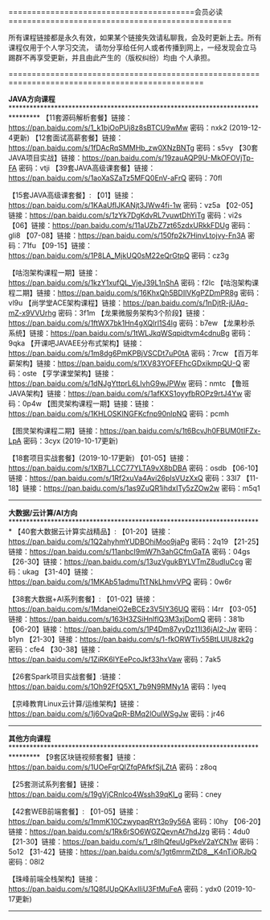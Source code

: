 ========================================会员必读================================================

所有课程链接都是永久有效，如果某个链接失效请私聊我，会及时更新上去。所有课程仅用于个人学习交流，
请勿分享给任何人或者传播到网上，一经发现会立马踢群不再享受更新，并且由此产生的（版权纠纷）均由
个人承担。

================================================================================================


**JAVA方向课程**********************************************************************************
【11套源码解析套餐】链接：https://pan.baidu.com/s/1_k1bjOoPUj8z8sBTCU9wMw 
密码：nxk2 (2019-12-4更新)
【12套面试高薪套餐】链接：https://pan.baidu.com/s/1fDAcRqSMMHb_zw0XNzBNTg 密码：s5vy
【30套JAVA项目实战】链接：https://pan.baidu.com/s/19zauAQP9U-MkOFOVjTp-FA 密码：vtji
【39套JAVA高级课套餐】链接：https://pan.baidu.com/s/1aoXaSZaTz5MFQ0EnV-aFrQ 
密码：70fl

【15套JAVA高级课套餐】:
【01】链接：https://pan.baidu.com/s/1KAaUfIJKANjt3JWw4fi-1w 
密码：vz5a
【02-05】链接：https://pan.baidu.com/s/1zYk7DgKdvRL7vuwtDhYiTg 
密码：vi2s
【06】链接：https://pan.baidu.com/s/11aUZbZ7zt65zdxURkkFDUg 
密码：gli8
【07-08】链接：https://pan.baidu.com/s/150fp2k7HinvLtojvy-Fn3A 
密码：71fu
【09-15】链接：https://pan.baidu.com/s/1P8LA_MjkUQ0sM22eQrGtpQ 密码：cz3g

【咕泡架构课程一期】链接：https://pan.baidu.com/s/1kzY1xufQL_VjeJ39L1nShA 密码：f2lc
【咕泡架构课程二期】链接：https://pan.baidu.com/s/16KhxQh5BDIlVKgPZDmPR8g 密码：vl9u
【尚学堂ACE架构课程】链接：https://pan.baidu.com/s/1nDjtR-jUAq-mZ-x9VVUrhg 密码：3f1m
【龙果微服务架构3个阶段】链接：https://pan.baidu.com/s/1ftWX7bk1Hn4gXQlrl1S4lg 密码：b7ew
【龙果秒杀系统】链接：https://pan.baidu.com/s/1tWLJkqWSqpidtvm4cdnuBg 密码：9qka
【开课吧JAVAEE分布式架构】链接：https://pan.baidu.com/s/1m8dg6PmKPBjVSCDt7uP0tA 密码：7rcw
【百万年薪架构】链接：https://pan.baidu.com/s/1XV83YOFEFhcGDxikmpQU-Q 密码：oste
【亨学课堂架构】链接：https://pan.baidu.com/s/1dNJgYttprL6LIvhG9wJPWw 密码：nmtc
【鲁班JAVA架构】链接：https://pan.baidu.com/s/1afKXS1oyyfbROPz9rtJ4Yw 密码：0p4w
【图灵架构课程一期】链接：链接：https://pan.baidu.com/s/1KHLOSKlNGFKcfnp90nlpNQ 密码：pcmh

【图灵架构课程二期】链接：https://pan.baidu.com/s/1t6BcvJh0FBUM0tIFZx-LpA 
密码：3cyx (2019-10-17更新)

【18套项目实战套餐】(2019-10-17更新)
【01-05】链接：https://pan.baidu.com/s/1XB7l_LCC77YLTA9vX8bDBA 
密码：osdb
【06-10】链接：https://pan.baidu.com/s/1Rf2xuVa4Avi26pIsVUzXxQ 
密码：33l7
【11-18】链接：https://pan.baidu.com/s/1as9ZuQR1ihdxITy5zZOw2w 
密码：m5q1
************************************************************************************************


**大数据/云计算/AI方向**************************************************************************
【40套大数据云计算实战精品】:
【01-20】链接：https://pan.baidu.com/s/1Q2ahyhmYUDBOhiMoo9jaPg 密码：2q19
【21-25】链接：https://pan.baidu.com/s/11anbcI9mW7h3ahGCfmGaTA 密码：04gs
【26-30】链接：https://pan.baidu.com/s/13uzVgukBYLVTmZ8udIuCcg 
密码：ukag
【31-40】链接：https://pan.baidu.com/s/1MKAb51admuTtTNkLhmvVPQ 密码：0w6r

【38套大数据+AI系列套餐】:
【01-02】链接：https://pan.baidu.com/s/1MdaneiO2eBCEz3V5IY36UQ 
密码：l4rr
【03-05】链接：https://pan.baidu.com/s/163H3ZSiHnlflQ3M3xjDomQ 
密码：381b
【06-20】链接：https://pan.baidu.com/s/1P4Dm87yyDz11I36jAI2-Jw 
密码：b1yn
【21-30】链接：https://pan.baidu.com/s/1-fkORWTiv55BtLUIU8zk2g 
密码：cfe4
【30-38】链接：https://pan.baidu.com/s/1ZiRK6lYEePcoJkf33hxVaw 
密码：7ak5

【26套Spark项目实战套餐】:链接：https://pan.baidu.com/s/1Oh92FfQ5X1_7b9N9RMNy1A 密码：lyeq

【京峰教育Linux云计算/运维架构】链接：https://pan.baidu.com/s/1j6OvaQpR-BMq2lOuIWSgJw 密码：jr46
************************************************************************************************


**其他方向课程**********************************************************************************
【9套区块链视频套餐】链接：https://pan.baidu.com/s/1UOeFqrQIZfqPAfkfSjLZtA 密码：z8oq

【25套测试系列套餐】链接：https://pan.baidu.com/s/19gVjCRnlco4Wssh39qKI_g 密码：cney

【42套WEB前端套餐】:
【01-05】链接：https://pan.baidu.com/s/1mmK10CzwypaqRYt3p9y56A 密码：l0hy
【06-20】链接：https://pan.baidu.com/s/1Rk6rSO6WGZQevnAt7hdJzg 密码：4du0
【21-30】链接：https://pan.baidu.com/s/1_r8IhQfeuUgPkeV2aYCN1w 密码：5o12
【31-42】链接：https://pan.baidu.com/s/1gt6mrmZtD8__K4nTiORJbQ 密码：08l2

【珠峰前端全栈架构】链接：https://pan.baidu.com/s/1Q8fJUpQKAxlIiU3FtMuFeA 
密码：ydx0 (2019-10-17更新)
************************************************************************************************
